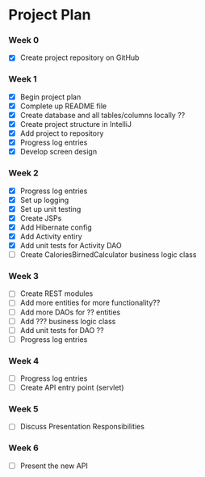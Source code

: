 # Project Plan

### Week 0
- [X] Create project repository on GitHub

### Week 1
- [X] Begin project plan
- [X] Complete up README file
- [X] Create database and all tables/columns locally ??
- [X] Create project structure in IntelliJ
- [X] Add project to repository
- [X] Progress log entries
- [X] Develop screen design

### Week 2
- [X] Progress log entries
- [X] Set up logging
- [X] Set up unit testing
- [X] Create JSPs
- [X] Add Hibernate config
- [X] Add Activity entiry
- [X] Add unit tests for Activity DAO
- [ ] Create CaloriesBirnedCalculator business logic class

### Week 3
- [ ] Create REST modules
- [ ] Add more entities for more functionality??
- [ ] Add more DAOs for ?? entities
- [ ] Add ??? business logic class
- [ ] Add unit tests for DAO ??
- [ ] Progress log entries

### Week 4
- [ ] Progress log entries
- [ ] Create API entry point (servlet)

### Week 5
- [ ] Discuss Presentation Responsibilities

### Week 6
- [ ] Present the new API
